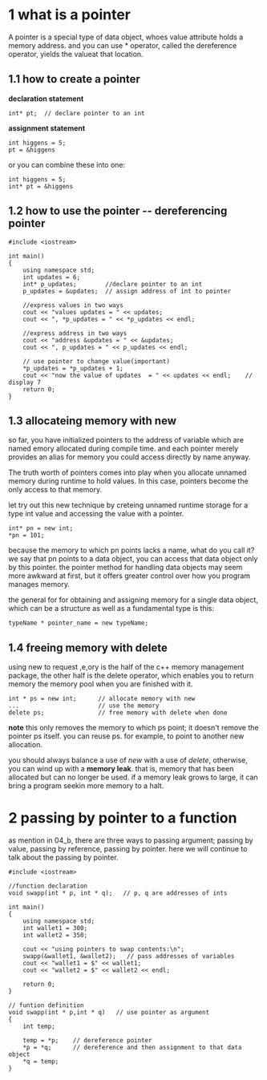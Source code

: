 # 1 what is a pointer

A pointer is a special type of data object, whoes value attribute holds a memory address. and you can use * operator, called the dereference operator, yields the valueat that location.

## 1.1 how to create a pointer
**declaration statement**
~~~
int* pt;  // declare pointer to an int
~~~

**assignment statement**
~~~
int higgens = 5;
pt = &higgens
~~~

or you can combine these into one:
~~~
int higgens = 5;
int* pt = &higgens
~~~

## 1.2 how to use the pointer -- dereferencing pointer
~~~
#include <iostream>

int main()
{
    using namespace std;
    int updates = 6;
    int* p_updates;        //declare pointer to an int
    p_updates = &updates;  // assign address of int to pointer

    //express values in two ways
    cout << "values updates = " << updates;
    cout << ", *p_updates = " << *p_updates << endl;

    //express address in two ways
    cout << "address &updates = " << &updates;
    cout << ", p_updates = " << p_updates << endl;

    // use pointer to change value(important)
    *p_updates = *p_updates + 1;
    cout << "now the value of updates  = " << updates << endl;    // display 7
    return 0;
}
~~~

## 1.3 allocateing memory with new
so far, you have initialized pointers to the address of variable which are named emory allocated during compile time. and each pointer merely provides an alias for memory you could access directly by name anyway.


The truth worth of pointers comes into play when you allocate unnamed memory during runtime to hold values. In this case, pointers become the only access to that memory.

let try out this new technique by creteing unnamed runtime storage for a type int value and accessing the value with a pointer.
~~~
int* pn = new int;
*pn = 101;
~~~
because the memory to which pn points lacks a name, what do you call it?
we say that pn points to a data object, you can access that data object only by this pointer.  the pointer method for handling data objects may seem more awkward at first, but it offers greater control over how you program manages memory.

the general for  for obtaining and assigning memory for a single data object, which can be a structure as well as a fundamental type is this:
~~~
typeName * pointer_name = new typeName;
~~~

## 1.4 freeing memory with delete
using new to request ,e,ory is the half of the c++ memory management package, the other half is the delete operator, which enables you to return memory the memory pool when you are finished with it.

~~~
int * ps = new int;      // allocate memory with new
...                      // use the memory
delete ps;               // free memory with delete when done
~~~

**note** this only removes the memory to which ps point; it doesn't remove the pointer ps itself. you can reuse ps. for example, to point to another new allocation.

you should always balance a use of *new* with a use of *delete*, otherwise, you can wind up with a **memory leak**. that is, memory that has been allocated but can no longer be used. if a memory leak grows to large, it can bring a program seekin more memory to a halt.


# 2 passing by pointer to a function
as mention in 04_b, there are three ways to passing argument; passing by value, passing by reference, passing by pointer. here we will continue to talk about the passing by pointer.

~~~
#include <iostream>

//function declaration
void swapp(int * p, int * q);   // p, q are addresses of ints

int main()
{
    using namespace std;
    int wallet1 = 300;
    int wallet2 = 350;

    cout << "using pointers to swap contents:\n";
    swapp(&wallet1, &wallet2);   // pass addresses of variables
    cout << "wallet1 = $" << wallet1;
    cout << "wallet2 = $" << wallet2 << endl;
    
    return 0;
}

// funtion definition
void swapp(int * p,int * q)   // use pointer as argument
{
    int temp;
    
    temp = *p;    // dereference pointer
    *p = *q;      // dereference and then assignment to that data object
    *q = temp;
}
~~~

